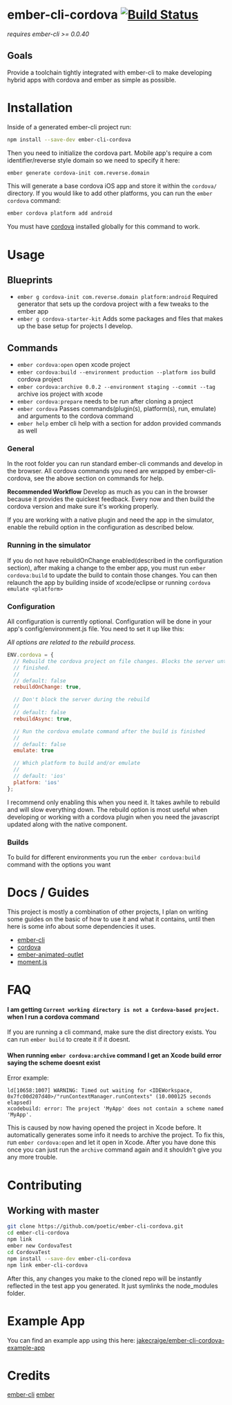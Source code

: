 # ember-cli-cordova [![Build Status](https://travis-ci.org/poetic/ember-cli-cordova.svg?branch=master)](https://travis-ci.org/poetic/ember-cli-cordova)

*requires ember-cli >= 0.0.40*

## Goals

Provide a toolchain tightly integrated with ember-cli to make developing hybrid
apps with cordova and ember as simple as possible.

# Installation

Inside of a generated ember-cli project run:

```sh
npm install --save-dev ember-cli-cordova
```

Then you need to initialize the cordova part. Mobile app's require a com
identifier/reverse style domain so we need to specify it here:

```sh
ember generate cordova-init com.reverse.domain
```

This will generate a base cordova iOS app and store it within the `cordova/`
directory. If you would like to add other platforms, you can run the 
`ember cordova` command:

```sh
ember cordova platform add android
```

You must have [cordova](https://www.npmjs.org/package/cordova) installed
globally for this command to work.

# Usage

## Blueprints
+ `ember g cordova-init com.reverse.domain platform:android` Required generator
  that sets up the cordova project with a few tweaks to the ember app
+ `ember g cordova-starter-kit` Adds some packages and files that makes up the
  base setup for projects I develop.

## Commands
+ `ember cordova:open` open xcode project
+ `ember cordova:build --environment production --platform ios` build cordova project
+ `ember cordova:archive 0.0.2 --environment staging --commit --tag` archive ios project with xcode
+ `ember cordova:prepare` needs to be run after cloning a project
+ `ember cordova` Passes commands(plugin(s), platform(s), run, emulate) and arguments to the cordova command
+ `ember help` ember cli help with a section for addon provided commands as well

### General
In the root folder you can run standard ember-cli commands and develop in the
browser. All cordova commands you need are wrapped by ember-cli-cordova, see the
above section on commands for help.

**Recommended Workflow**
Develop as much as you can in the browser because it provides the quickest
feedback. Every now and then build the cordova version and make sure it's
working properly.

If you are working with a native plugin and need the app in the simulator,
enable the rebuild option in the configuration as described below.

### Running in the simulator
If you do not have rebuildOnChange enabled(described in the configuration
section), after making a change to the ember app, you must run `ember
cordova:build` to update the build to contain those changes. You can then
relaunch the app by building inside of xcode/eclipse or running `cordova emulate
<platform>`

### Configuration

All configuration is currently optional. Configuration will be done in your
app's config/environment.js file. You need to set it up like this: 

*All options are related to the rebuild process.*

```js
ENV.cordova = {
  // Rebuild the cordova project on file changes. Blocks the server until it's
  // finished.
  //
  // default: false
  rebuildOnChange: true, 

  // Don't block the server during the rebuild
  //
  // default: false
  rebuildAsync: true, 

  // Run the cordova emulate command after the build is finished
  //
  // default: false
  emulate: true 

  // Which platform to build and/or emulate
  //
  // default: 'ios'
  platform: 'ios' 
};
```

I recommend only enabling this when you need it. It takes awhile to rebuild and
will slow everything down. The rebuild option is most useful when developing or
working with a cordova plugin when you need the javascript updated along with
the native component.

### Builds

To build for different environments you run the `ember cordova:build` command with
the options you want

# Docs / Guides

This project is mostly a combination of other projects, I plan on writing some
guides on the basic of how to use it and what it contains, until then here is
some info about some dependencies it uses.

+  [ember-cli](http://iamstef.net/ember-cli/)
+  [cordova](http://cordova.apache.org/docs/en/3.4.0/)
+  [ember-animated-outlet](https://github.com/billysbilling/ember-animated-outlet)
+  [moment.js](http://momentjs.com/docs/)

# FAQ

#### I am getting `Current working directory is not a Cordova-based project.` when I run a cordova command

If you are running a cli command, make sure the dist directory exists. You can
run `ember build` to create it if it doesnt.

#### When running `ember cordova:archive` command I get an Xcode build error saying the scheme doesnt exist

Error example:

```
ld[10658:1007] WARNING: Timed out waiting for <IDEWorkspace,
0x7fc00d207d40>/"runContextManager.runContexts" (10.000125 seconds elapsed)
xcodebuild: error: The project 'MyApp' does not contain a scheme named 'MyApp'.
```

This is caused by now having opened the project in Xcode before. It
automatically generates some info it needs to archive the project. To fix this,
run `ember cordova:open` and let it open in Xcode. After you have done this once you
can just run the `archive` command again and it shouldn't give you any more
trouble.

# Contributing

## Working with master

``` sh
git clone https://github.com/poetic/ember-cli-cordova.git
cd ember-cli-cordova
npm link
ember new CordovaTest
cd CordovaTest
npm install --save-dev ember-cli-cordova
npm link ember-cli-cordova
```

After this, any changes you make to the cloned repo will be instantly reflected
in the test app you generated. It just symlinks the node_modules folder.

# Example App

You can find an example app using this here:
[jakecraige/ember-cli-cordova-example-app](https://github.com/jakecraige/ember-cli-cordova-example-app)

# Credits

[ember-cli](https://github.com/stefanpenner/ember-cli)
[ember](https://github.com/emberjs/emberjs)
